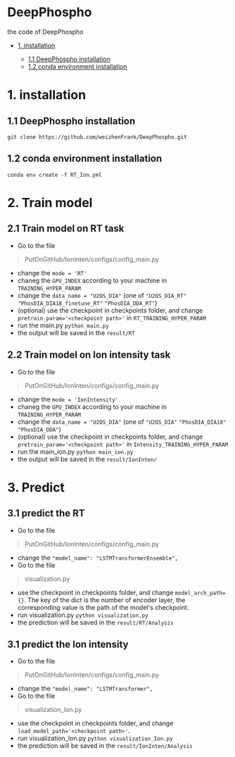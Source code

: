 # DeepPhospho
the code of DeepPhospho

* [1. installation](#1-installation)

    * [1.1 DeepPhospho installation](#11-deepphospho-installation)
    * [1.2 conda environment installation](#12-conda-environment-installation)

# 1. installation 
## 1.1 DeepPhospho installation
    git clone https://github.com/weizhenFrank/DeepPhospho.git
## 1.2 conda environment installation
    conda env create -f RT_Ion.yml

# 2. Train model
## 2.1 Train model on RT task
* Go to the file 
> PutOnGitHub/IonInten/configs/config_main.py 
* change the 
`mode = 'RT'`
* chaneg the `GPU_INDEX` according to your machine in `TRAINING_HYPER_PARAM`
* change the  `data_name = "U2OS_DIA"` (one of  `"U2OS_DIA_RT"` `"PhosDIA_DIA18_finetune_RT"` `"PhosDIA_DDA_RT"`)
* (optional) use the checkpoint in checkpoints folder, and change  `pretrain_param='<checkpoint path>'` in `RT_TRAINING_HYPER_PARAM`
* run the main.py
`python main.py`
* the output will be saved in the `result/RT`

## 2.2 Train model on Ion intensity task
* Go to the file 
> PutOnGitHub/IonInten/configs/config_main.py 
* change the 
`mode = 'IonIntensity'`
* chaneg the `GPU_INDEX` according to your machine in  `TRAINING_HYPER_PARAM`
* change the `data_name = "U2OS_DIA"` (one of  `"U2OS_DIA"` `"PhosDIA_DIA18"`  `"PhosDIA_DDA"`)
* (optional) use the checkpoint in checkpoints folder, and change `pretrain_param='<checkpoint path>'` in `Intensity_TRAINING_HYPER_PARAM`
* run the main_ion.py
`python main_ion.py`
* the output will be saved in the `result/IonInten/`

# 3. Predict 
## 3.1 predict the RT
* Go to the file
> PutOnGitHub/IonInten/configs/config_main.py 
* change the 
`"model_name": "LSTMTransformerEnsemble",`
* Go to the file
> visualization.py
* use the checkpoint in checkpoints folder, and change `model_arch_path={}`. The key of the dict is the number of encoder layer, the corresponding value is the path of the model's checkpoint.
* run visualization.py
`python visualization.py`
* the prediction will be saved in the `result/RT/Analysis`

## 3.1 predict the Ion intensity
* Go to the file
> PutOnGitHub/IonInten/configs/config_main.py 
* change the 
`"model_name": "LSTMTransformer",`
* Go to the file
> visualization_Ion.py
* use the checkpoint in checkpoints folder, and change `load_model_path='<checkpoint path>'`. 
* run visualization_Ion.py
`python visualization_Ion.py`
* the prediction will be saved in the `result/IonInten/Analysis`

